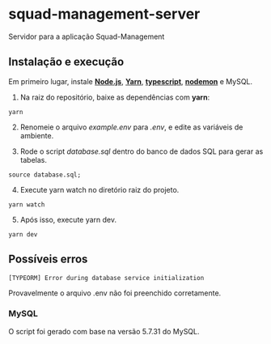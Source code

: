 # squad-management-server

Servidor para a aplicação Squad-Management

## Instalação e execução

Em primeiro lugar, instale [**Node.js**](https://nodejs.org/en/), [**Yarn**]("https://classic.yarnpkg.com/en/docs/install#debian-stable"), [**typescript**](https://www.npmjs.com/package/typescript), [**nodemon**](https://www.npmjs.com/package/nodemon) e MySQL.

1. Na raiz do repositório, baixe as dependências com **yarn**:
```
yarn
```
2. Renomeie o arquivo *example.env* para *.env*, e edite as variáveis de ambiente. 

3. Rode o script *database.sql* dentro do banco de dados SQL para gerar as tabelas.
```
source database.sql;
```
4. Execute yarn watch no diretório raiz do projeto.
```
yarn watch 
```
5. Após isso, execute yarn dev.
```
yarn dev
```

## Possíveis erros

```
[TYPEORM] Error during database service initialization
```
Provavelmente o arquivo .env não foi preenchido corretamente.

### MySQL
O script foi gerado com base na versão 5.7.31 do MySQL.
